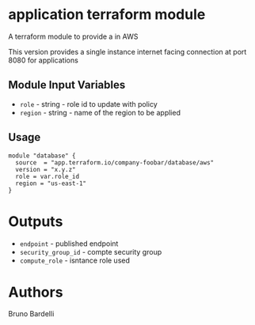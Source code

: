 application terraform module
===========

A terraform module to provide a <application infrastructure> in AWS

This version provides a single instance internet facing connection at port 8080 for applications

Module Input Variables
----------------------

- `role` - string - role id to update with policy
- `region` - string - name of the region to be applied




Usage
-----

```hcl
module "database" {
  source  = "app.terraform.io/company-foobar/database/aws"
  version = "x.y.z"
  role = var.role_id
  region = "us-east-1"
}
```


Outputs
=======

 - `endpoint` - published endpoint
 - `security_group_id` - compte security group
 - `compute_role` - isntance role used


Authors
=======

Bruno Bardelli